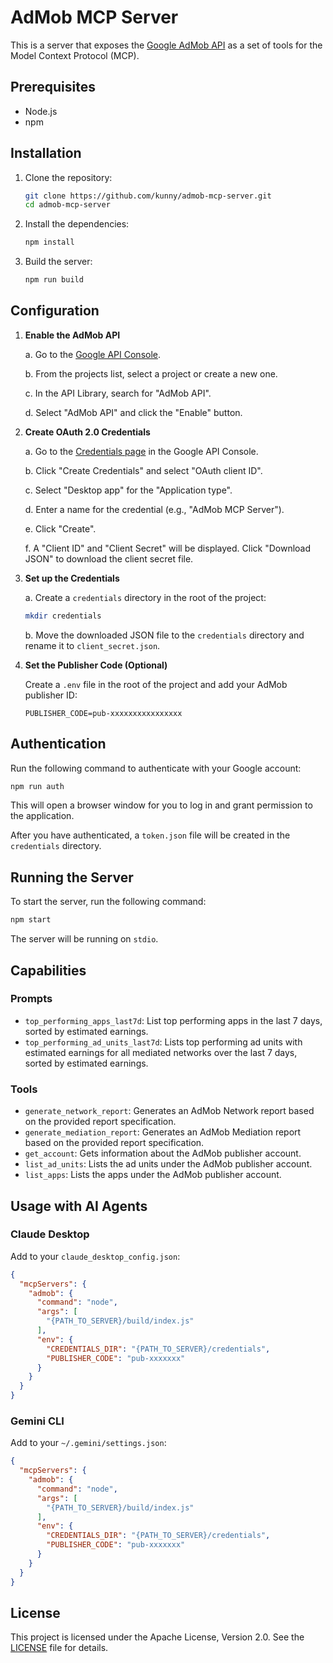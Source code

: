 # AdMob MCP Server

This is a server that exposes the [Google AdMob API](https://developers.google.com/admob/api) as a set of tools for the Model Context Protocol (MCP).

## Prerequisites

*   Node.js
*   npm

## Installation

1.  Clone the repository:
    ```bash
    git clone https://github.com/kunny/admob-mcp-server.git
    cd admob-mcp-server
    ```

2.  Install the dependencies:
    ```bash
    npm install
    ```

3.  Build the server:
    ```bash
    npm run build
    ```

## Configuration

1.  **Enable the AdMob API**

    a. Go to the [Google API Console](https://console.developers.google.com/apis/library).

    b. From the projects list, select a project or create a new one.

    c. In the API Library, search for "AdMob API".

    d. Select "AdMob API" and click the "Enable" button.

2.  **Create OAuth 2.0 Credentials**

    a. Go to the [Credentials page](https://console.developers.google.com/apis/credentials) in the Google API Console.

    b. Click "Create Credentials" and select "OAuth client ID".

    c. Select "Desktop app" for the "Application type".

    d. Enter a name for the credential (e.g., "AdMob MCP Server").

    e. Click "Create".

    f. A "Client ID" and "Client Secret" will be displayed. Click "Download JSON" to download the client secret file.

3.  **Set up the Credentials**

    a. Create a `credentials` directory in the root of the project:
    ```bash
    mkdir credentials
    ```

    b. Move the downloaded JSON file to the `credentials` directory and rename it to `client_secret.json`.

4.  **Set the Publisher Code (Optional)**

    Create a `.env` file in the root of the project and add your AdMob publisher ID:
    ```
    PUBLISHER_CODE=pub-xxxxxxxxxxxxxxxx
    ```

## Authentication

Run the following command to authenticate with your Google account:

```bash
npm run auth
```

This will open a browser window for you to log in and grant permission to the application.

After you have authenticated, a `token.json` file will be created in the `credentials` directory.

## Running the Server

To start the server, run the following command:

```bash
npm start
```

The server will be running on `stdio`.

## Capabilities

### Prompts

*  `top_performing_apps_last7d`: List top performing apps in the last 7 days, sorted by estimated earnings.
*  `top_performing_ad_units_last7d`: Lists top performing ad units with estimated earnings for all mediated networks over the last 7 days, sorted by estimated earnings.

### Tools

*   `generate_network_report`: Generates an AdMob Network report based on the provided report specification.
*   `generate_mediation_report`: Generates an AdMob Mediation report based on the provided report specification.
*   `get_account`: Gets information about the AdMob publisher account.
*   `list_ad_units`: Lists the ad units under the AdMob publisher account.
*   `list_apps`: Lists the apps under the AdMob publisher account.

## Usage with AI Agents

### Claude Desktop

Add to your `claude_desktop_config.json`:

```json
{
  "mcpServers": {
    "admob": {
      "command": "node",
      "args": [
        "{PATH_TO_SERVER}/build/index.js"
      ],
      "env": {
        "CREDENTIALS_DIR": "{PATH_TO_SERVER}/credentials",
        "PUBLISHER_CODE": "pub-xxxxxxx"
      }
    }
  }
}
```

### Gemini CLI

Add to your `~/.gemini/settings.json`:

```json
{
  "mcpServers": {
    "admob": {
      "command": "node",
      "args": [
        "{PATH_TO_SERVER}/build/index.js"
      ],
      "env": {
        "CREDENTIALS_DIR": "{PATH_TO_SERVER}/credentials",
        "PUBLISHER_CODE": "pub-xxxxxxx"
      }
    }
  }
}
```

## License

This project is licensed under the Apache License, Version 2.0. See the [LICENSE](LICENSE) file for details.
